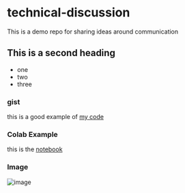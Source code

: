 # technical-discussion
This is a demo repo for sharing ideas around communication

## This is a second heading

* one
* two
* three

### gist 
this is a good example of [my code](https://gist.github.com/gforce1999/8d958a7307456b7a32cd9aa9e482e65d)

### Colab Example

this is the [notebook](https://github.com/gforce1999/technical-discussion/blob/main/technical_docs.ipynb)

### Image
![image](https://github.com/gforce1999/technical-discussion/assets/27776871/64334c16-23db-45fc-9138-8ad04382cd69)

